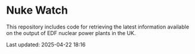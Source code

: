 # Nuke Watch

This repository includes code for retrieving the latest information available on the output of EDF nuclear power plants in the UK.

Last updated: 2025-04-22 18:16